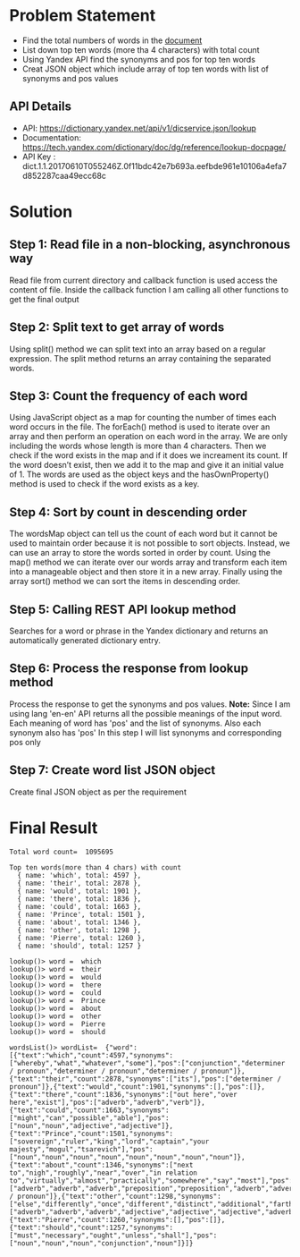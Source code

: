 # Problem Statement
* Find the total numbers of words in the [document](http://norvig.com/big.txt)
* List down top ten words (more tha 4 characters) with total count
* Using Yandex API find the synonyms and pos for top ten words
* Creat JSON object which include array of top ten words with list of synonyms and pos values

## API Details 
* API: https://dictionary.yandex.net/api/v1/dicservice.json/lookup
* Documentation: https://tech.yandex.com/dictionary/doc/dg/reference/lookup-docpage/
* API Key : dict.1.1.20170610T055246Z.0f11bdc42e7b693a.eefbde961e10106a4efa7d852287caa49ecc68c

# Solution
## Step 1: Read file in a non-blocking, asynchronous way
Read file from current directory and callback function is used access the content of file. Inside the callback function I am calling all other functions to get the final output

## Step 2: Split text to get array of words
Using split() method we can split text into an array based on a regular expression. The split method returns an array containing the separated words.

## Step 3: Count the frequency of each word
Using JavaScript object as a map for counting the number of times each word occurs in the file. The forEach() method is used to iterate over an array and then perform an operation on each word in the array. We are only including the words whose length is more than 4 characters. Then we check if the word exists in the map and if it does we increament its count. If the word doesn’t exist, then we add it to the map and give it an initial value of 1. The words are used as the object keys and the hasOwnProperty() method is used to check if the word exists as a key.

## Step 4: Sort by count in descending order
The wordsMap object can tell us the count of each word but it cannot be used to maintain order because it is not possible to sort objects. Instead, we can use an array to store the words sorted in order by count. Using the map() method we can iterate over our words array and transform each item into a manageable object and then store it in a new array. Finally using the array sort() method we can sort the items in descending order.

## Step 5: Calling REST API lookup method
Searches for a word or phrase in the Yandex dictionary and returns an automatically generated dictionary entry.

## Step 6: Process the response from lookup method
Process the response to get the synonyms and pos values.
**Note:** Since I am using lang 'en-en' API returns all the possible meanings of the input word. Each meaning of word has 'pos' and the list of synonyms. Also each synonym also has 'pos' In this step I will list synonyms and corresponding pos only

## Step 7: Create word list JSON object
Create final JSON object as per the requirement

# Final Result
```
Total word count=  1095695

Top ten words(more than 4 chars) with count
  { name: 'which', total: 4597 },
  { name: 'their', total: 2878 },
  { name: 'would', total: 1901 },
  { name: 'there', total: 1836 },
  { name: 'could', total: 1663 },
  { name: 'Prince', total: 1501 },
  { name: 'about', total: 1346 },
  { name: 'other', total: 1298 },
  { name: 'Pierre', total: 1260 },
  { name: 'should', total: 1257 }
  
lookup()> word =  which
lookup()> word =  their
lookup()> word =  would
lookup()> word =  there
lookup()> word =  could
lookup()> word =  Prince
lookup()> word =  about
lookup()> word =  other
lookup()> word =  Pierre
lookup()> word =  should

wordsList()> wordList=  {"word":[{"text":"which","count":4597,"synonyms":["whereby","what","whatever","some"],"pos":["conjunction","determiner / pronoun","determiner / pronoun","determiner / pronoun"]},{"text":"their","count":2878,"synonyms":["its"],"pos":["determiner / pronoun"]},{"text":"would","count":1901,"synonyms":[],"pos":[]},{"text":"there","count":1836,"synonyms":["out here","over here","exist"],"pos":["adverb","adverb","verb"]},{"text":"could","count":1663,"synonyms":["might","can","possible","able"],"pos":["noun","noun","adjective","adjective"]},{"text":"Prince","count":1501,"synonyms":["sovereign","ruler","king","lord","captain","your majesty","mogul","tsarevich"],"pos":["noun","noun","noun","noun","noun","noun","noun","noun"]},{"text":"about","count":1346,"synonyms":["next to","nigh","roughly","near","over","in relation to","virtually","almost","practically","somewhere","say","most"],"pos":["adverb","adverb","adverb","preposition","preposition","adverb","adverb","adverb","adverb","adverb","verb","determiner / pronoun"]},{"text":"other","count":1298,"synonyms":["else","differently","once","different","distinct","additional","farther","fresh","old"],"pos":["adverb","adverb","adverb","adjective","adjective","adjective","adverb","noun","noun"]},{"text":"Pierre","count":1260,"synonyms":[],"pos":[]},{"text":"should","count":1257,"synonyms":["must","necessary","ought","unless","shall"],"pos":["noun","noun","noun","conjunction","noun"]}]}
```
